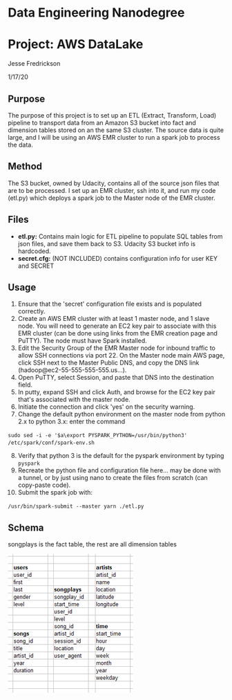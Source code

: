 # Data Engineering Nanodegree
# Project: AWS DataLake

Jesse Fredrickson

1/17/20

## Purpose
The purpose of this project is to set up an ETL (Extract, Transform, Load) pipeline to transport data from an Amazon S3 bucket into fact and dimension tables stored on an the same S3 cluster. The source data is quite large, and I will be using an AWS EMR cluster to run a spark job to process the data.

## Method
The S3 bucket, owned by Udacity, contains all of the source json files that are to be processed. I set up an EMR cluster, ssh into it, and run my code (etl.py) which deploys a spark job to the Master node of the EMR cluster.

## Files
- **etl<i></i>.py:** Contains main logic for ETL pipeline to populate SQL tables from json files, and save them back to S3. Udacity S3 bucket info is hardcoded.
- **secret.cfg:** (NOT INCLUDED) contains configuration info for user KEY and SECRET

## Usage
1. Ensure that the 'secret' configuration file exists and is populated correctly.
2. Create an AWS EMR cluster with at least 1 master node, and 1 slave node. You will need to generate an EC2 key pair to associate with this EMR cluster (can be done using links from the EMR creation page and PuTTY). The node must have Spark installed.
3. Edit the Security Group of the EMR Master node for inbound traffic to allow SSH connections via port 22.
On the Master node main AWS page, click SSH next to the Master Public DNS, and copy the DNS link (hadoop<i></i>@ec2-55-555-555-555.us...).
4. Open PuTTY, select Session, and paste that DNS into the destination field.
5. In putty, expand SSH and click Auth, and browse for the EC2 key pair that's associated with the master node.
6. Initiate the connection and click 'yes' on the security warning.
7. Change the default python environment on the master node from python 2.x to python 3.x: enter the command

`sudo sed -i -e '$a\export PYSPARK_PYTHON=/usr/bin/python3' /etc/spark/conf/spark-env.sh`

8. Verify that python 3 is the default for the pyspark environment by typing `pyspark`
9. Recreate the python file and configuration file here... may be done with a tunnel, or by just using nano to create the files from scratch (can copy-paste code).
10. Submit the spark job with:

`/usr/bin/spark-submit --master yarn ./etl.py`


## Schema
songplays is the fact table, the rest are all dimension tables

![](schema.png)

